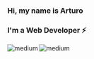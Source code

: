 ### Hi, my name is Arturo
### I'm a Web Developer ⚡
<a href="mailto:arturojimenezrreyes@gmail.com">
  <img align="left" alt="medium" src="https://img.shields.io/badge/Gmail-D14836?style=for-the-badge&logo=gmail&logoColor=white" /> 
</a>
<a>
  <img align="left" alt="medium" src="https://img.shields.io/badge/LinkedIn-0077B5?style=for-the-badge&logo=linkedin&logoColor=white" />
</a>

<!--
**Arthurjim/Arthurjim** is a ✨ _special_ ✨ repository because its `README.md` (this file) appears on your GitHub profile.

Here are some ideas to get you started:

- 🔭 I’m currently working on ...
- 🌱 I’m currently learning ...
- 👯 I’m looking to collaborate on ...
- 🤔 I’m looking for help with ...
- 💬 Ask me about ...
- 📫 How to reach me: ...
- 😄 Pronouns: ...
- ⚡ Fun fact: ...
-->

